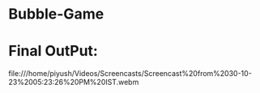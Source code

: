 # Bubble-Game

# Final OutPut:
file:///home/piyush/Videos/Screencasts/Screencast%20from%2030-10-23%2005:23:26%20PM%20IST.webm
